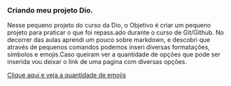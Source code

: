 ### Criando meu projeto  Dio.
Nesse pequeno projeto  do curso da Dio, o Objetivo é criar um pequeno projeto para praticar o que foi repass.ado durante o curso de Git/Github.
No decorrer das aulas aprendi um pouco sobre  markdown, e descobri que através de pequenos comandos podemos inseri  diversas formatações, simbolos e emojis.Caso queiram  ver a quantidade de opções que pode ser inserida vou deixar o link de uma pagina com diversas opções.



[Clique aqui e veja a quantidade de emojis](https://digitalinnovation.one/artigos/lista-completa-de-emojis-para-markdown)

